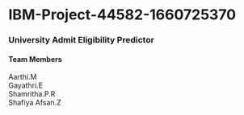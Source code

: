 # IBM-Project-44582-1660725370
### University Admit Eligibility Predictor
#### Team Members
   Aarthi.M <br/>
   Gayathri.E <br/>
   Shamritha.P.R <br/>
   Shafiya Afsan.Z
